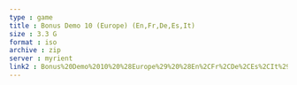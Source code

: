 ```yaml
---
type : game
title : Bonus Demo 10 (Europe) (En,Fr,De,Es,It)
size : 3.3 G
format : iso
archive : zip
server : myrient
link2 : Bonus%20Demo%2010%20%28Europe%29%20%28En%2CFr%2CDe%2CEs%2CIt%29
---
```

